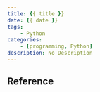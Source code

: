 ```yaml
---
title: {{ title }}
date: {{ date }}
tags:
    - Python
categories:
    - [programming, Python]
description: No Description
---
```




## Reference
